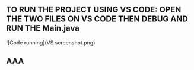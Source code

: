 ## TO RUN THE PROJECT USING VS CODE: OPEN THE TWO FILES ON VS CODE THEN DEBUG AND RUN THE Main.java
![Code running](VS screenshot.png)
## AAA
